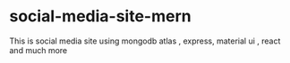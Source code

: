 # social-media-site-mern
This is social media site using mongodb atlas , express, material ui , react and much more
